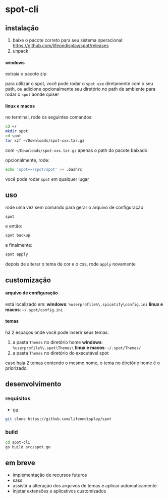 # spot-cli

## instalação

1. baixe o pacote correto para seu sistema operacional: https://github.com/lifeondisplay/spot/releases
2. unpack

#### windows

extraia o pacote zip

para utilizar o spot, você pode rodar o `spot.exe` diretamente com o seu path,
ou adicione opcionalmente seu diretório no path de ambiente para rodar o `spot` aonde quiser

#### linux e macos

no terminal, rode os seguintes comandos:

```bash
cd ~/
mkdir spot
cd spot
tar xzf ~/Downloads/spot-xxx.tar.gz
```

com `~/Downloads/spot-xxx.tar.gz` apenas o path do pacote baixado

opcionalmente, rode:

```bash
echo 'spot=~/spot/spot' >> .bashrc
```

você pode rodar `spot` em qualquer lugar

## uso

rode uma vez sem comando para gerar o arquivo de configuração

```bash
spot
```

e então:

```bash
spot backup
```

e finalmente:

```bash
spot apply
```

depois de alterar o tema de cor e o css, rode `apply` novamente

## customização

#### arquivo de configuração

está localizado em:
**windows**: `%userprofile%\.spicetify\config.ini`
**linux e macos**: `~/.spot/config.ini`

#### temas

há 2 espaços onde você pode inserir seus temas:

1. a pasta `Themes` no diretório home
**windows**: `%userprofile%\.spot\Themes\`
**linux e macos**: `~/.spot/Themes/`
2. a pasta `Themes` no diretório do executável spot

caso haja 2 temas contendo o mesmo nome, o tema no diretório home é o priorizado.

## desenvolvimento

### requisitos

- [go](https://go.dev/dl/)

```bash
git clone https://github.com/lifeondisplay/spot
```

### build

```bash
cd spot-cli
go build src/spot.go
```

## em breve

- implementação de recursos futuros
- sass
- assistir a alteração dos arquivos de temas e aplicar automaticamente
- injetar extensões e aplicativos customizados
